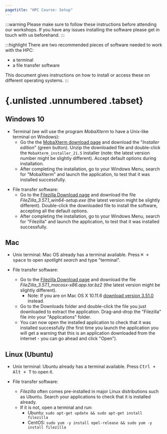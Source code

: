 ```yaml
---
pagetitle: "HPC Course: Setup"
---
```


:::warning
Please make sure to follow these instructions before attending our workshops.
If you have any issues installing the software please get in touch with us beforehand.
:::

:::highlight
There are two recommended pieces of software needed to work with the HPC:

- a terminal
- a file transfer software

This document gives instructions on how to install or access these on different operating systems.
:::

# {.unlisted .unnumbered .tabset}

## Windows 10

- Terminal (we will use the program _MobaXterm_ to have a Unix-like terminal on Windows): 
  - Go the the [MobaXterm download page](https://mobaxterm.mobatek.net/download-home-edition.html) and download the "_Installer edition_" (green button). Unzip the downloaded file and double-click the `MobaXterm_installer_21.5` installer (note: the latest version number might be slightly different). Accept default options during installation.
  - After completing the installation, go to your Windows Menu, search for "MobaXterm" and launch the application, to test that it was installed successfully. 
<!--
  - (Optional) Windows 10 has its own command line program, which has all the functionality we need for this course. Press <kbd><kbd>Windows</kbd> + <kbd>X</kbd></kbd> and then choose “Command Prompt”.
-->

- File transfer software:
  - Go to the [Filezilla Download page](https://filezilla-project.org/download.php?show_all=1) and download the file _FileZilla_3.57.1_win64-setup.exe_ (the latest version might be slightly different). Double-click the downloaded file to install the software, accepting all the default options. 
  - After completing the installation, go to your Windows Menu, search for "Filezilla" and launch the application, to test that it was installed successfully. 

<!--
- Text editor:
  - Go to the [Visual Studio Code download page](https://code.visualstudio.com/Download) and download the installer for Windows. Double-click the downloaded file to install the software, accepting all the default options. 
  - After completing the installation, go to your Windows Menu, search for "Visual Studio Code" and launch the application. 
  - Go to "_File > Preferences > Settings_", then select "_Text Editor > Files_" on the drop-down menu on the left. Scroll down to the section named "_EOL_" and choose "_\\n_" (this will ensure that the files you edit on Windows are compatible with the Linux operating system on the HPC).
  - Follow the instructions in "[Configuring Visual Studio Code](#configuring-visual-studio-code)" at the bottom of this page.

- (Optional) filesystem client:
  - Download and install [SFTP Drive Personal Edition](https://www.nsoftware.com/sftp/drive/download.aspx). It will ask for your email for download and installation. You can use a [10 minute disposable email](https://10minutemail.com/10MinuteMail/index.html) to avoid potential spam.
-->

## Mac

- Unix terminal: Mac OS already has a terminal available.
Press <kbd><kbd>&#8984;</kbd> + <kbd>space</kbd></kbd> to open _spotlight search_ and type "terminal".

- File transfer software:
  - Go to the [Filezilla Download page](https://filezilla-project.org/download.php?show_all=1) and download the file _FileZilla_3.57.1_macosx-x86.app.tar.bz2_ (the latest version might be slightly different).
    - Note: If you are on Mac OS X 10.11.6 [download version 3.51.0](https://download.filezilla-project.org/client/FileZilla_3.51.0-rc1_macosx-x86.app.tar.bz2) instead.
  - Go to the Downloads folder and double-click the file you just downloaded to extract the application. Drag-and-drop the "Filezilla" file into your "Applications" folder. 
  - You can now open the installed application to check that it was installed successfully (the first time you launch the application you will get a warning that this is an application downloaded from the internet - you can go ahead and click "Open").

<!--
- Text editor:
  - Go to the [Visual Studio Code download page](https://code.visualstudio.com/Download) and download the installer for Mac.
  - Go to the Downloads folder and double-click the file you just downloaded to extract the application. Drag-and-drop the "Visual Studio Code" file to your "Applications" folder. 
  - You can now open the installed application to check that it was installed successfully (the first time you launch the application you will get a warning that this is an application downloaded from the internet - you can go ahead and click "Open").
  - Follow the instructions in "[Configuring Visual Studio Code](#configuring-visual-studio-code)" at the bottom of this page.


- (Optional) filesystem client:
  - download and install both FUSE and SSHFS from [this website](https://osxfuse.github.io/).
  (first install FUSE, then SSHFS)
-->

## Linux (Ubuntu)

- Unix terminal: Ubuntu already has a terminal available.
Press <kbd><kbd>Ctrl</kbd> + <kbd>Alt</kbd> + <kbd>T</kbd></kbd> to open it.

- File transfer software:
  - _Filezilla_ often comes pre-installed in major Linux distributions such as Ubuntu. Search your applications to check that it is installed already. 
  - If it is not, open a terminal and run:
    - Ubuntu: `sudo apt-get update && sudo apt-get install filezilla`
    - CentOS: `sudo yum -y install epel-release && sudo yum -y install filezilla`

<!--
- Text editor:
  - Go to the [Visual Studio Code download page](https://code.visualstudio.com/Download) and download the installer for your Linux distribution. Install the package using your system's installer.
  - Follow the instructions in "[Configuring Visual Studio Code](#configuring-visual-studio-code)" at the bottom of this page.

- (Optional) filesystem client:
  - install SSHFS from the command line using: `sudo apt-get install sshfs`.
-->

<!-- 
# {.unlisted .unnumbered}

## Configuring Visual Studio Code

We will use an extension called "Remote-SSH". 
To install the extension (see Figure):

1. Click the "Extensions" button on the side bar (or use <kbd>Ctrl + Shift + X</kbd>)
1. In the search box type "remote ssh" and choose the "Remote - SSH" extension
1. Click the "Install" button in the window that opens

![Installing Remote-SSH extension in VS Code](images/vscode_extension_install.svg) 
-->
